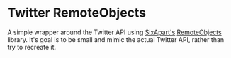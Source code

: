 Twitter RemoteObjects
=====================
A simple wrapper around the Twitter API using [SixApart's][1] [RemoteObjects][2]
library.  It's goal is to be small and mimic the actual Twitter API, rather
than try to recreate it.

[1]: http://www.sixapart.com/
[2]: http://github.com/sixapart/remoteobjects/
